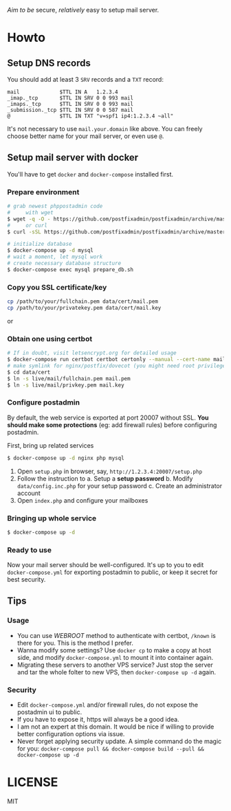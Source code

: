 *Aim to be* secure, *relatively* easy to setup mail server.

# Howto

## Setup DNS records

You should add at least 3 `SRV` records and a `TXT` record:

```dns
mail             $TTL IN A   1.2.3.4
_imap._tcp       $TTL IN SRV 0 0 993 mail
_imaps._tcp      $TTL IN SRV 0 0 993 mail
_submission._tcp $TTL IN SRV 0 0 587 mail
@                $TTL IN TXT "v=spf1 ip4:1.2.3.4 ~all"
```

It's not necessary to use `mail.your.domain` like above. You can freely choose better name for your mail server, or even use `@`.

## Setup mail server with docker

You'll have to get `docker` and `docker-compose` installed first.

### Prepare environment

```sh
# grab newest phppostadmin code
#     with wget
$ wget -q -O - https://github.com/postfixadmin/postfixadmin/archive/master.tar.gz | tar zxf - --strip-component 1 -C data/postadmin
#     or curl
$ curl -sSL https://github.com/postfixadmin/postfixadmin/archive/master.tar.gz | tar zxf - --strip-component 1 -C data/postadmin

# initialize database
$ docker-compose up -d mysql
# wait a moment, let mysql work
# create necessary database structure
$ docker-compose exec mysql prepare_db.sh
```

### Copy you SSL certificate/key

```sh
cp /path/to/your/fullchain.pem data/cert/mail.pem
cp /path/to/your/privatekey.pem data/cert/mail.key
```

or

### Obtain one using certbot

```sh
# If in doubt, visit letsencrypt.org for detailed usage
$ docker-compose run certbot certbot certonly --manual --cert-name mail
# make symlink for nginx/postfix/dovecot (you might need root privilege)
$ cd data/cert
$ ln -s live/mail/fullchain.pem mail.pem
$ ln -s live/mail/privkey.pem mail.key
```

### Configure postadmin

By default, the web service is exported at port 20007 without SSL. **You should make some protections** (eg: add firewall rules) before configuring postadmin.

First, bring up related services

```sh
$ docker-compose up -d nginx php mysql
```

1. Open `setup.php` in browser, say, `http://1.2.3.4:20007/setup.php`
2. Follow the instruction to
   a. Setup a **setup password**
   b. Modify `data/config.inc.php` for your setup password
   c. Create an administrator account
3. Open `index.php` and configure your mailboxes

### Bringing up whole service

```sh
$ docker-compose up -d
```

### Ready to use

Now your mail server should be well-configured. It's up to you to edit `docker-compose.yml` for exporting postadmin to public, or keep it secret for best security.

## Tips

### Usage

- You can use *WEBROOT* method to authenticate with certbot, `/known` is there for you. This is the method I prefer.
- Wanna modify some settings? Use `docker cp` to make a copy at host side, and modify `docker-compose.yml` to mount it into container again.
- Migrating these servers to another VPS service? Just stop the server and tar the whole folter to new VPS, then `docker-compose up -d` again.

### Security

- Edit `docker-compose.yml` and/or firewall rules, do not expose the postadmin ui to public.
- If you have to expose it, https will always be a good idea.
- I am not an expert at this domain. It would be nice if willing to provide better configuration options via issue.
- Never forget applying security update. A simple command do the magic for you: `docker-compose pull && docker-compose build --pull && docker-compose up -d`

# LICENSE

MIT
